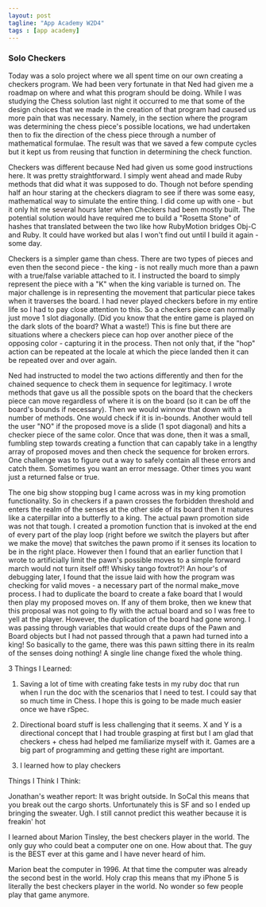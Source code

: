 ```yaml
---
layout: post
tagline: "App Academy W2D4"
tags : [app academy]
---
```



### Solo Checkers

Today was a solo project where we all spent time on our own creating a checkers program. We had been very fortunate in that Ned had given me a roadmap on where and what this program should be doing. While I was studying the Chess solution last night it occurred to me that some of the design choices that we made in the creation of that program had caused us more pain that was necessary. Namely, in the section where the program was determining the chess piece's possible locations, we had undertaken then to fix the direction of the chess piece through a number of mathematical formulae. The result was that we saved a few compute cycles but it kept us from reusing that function in determining the check function.

Checkers was different because Ned had given us some good instructions here. It was pretty straightforward. I simply went ahead and made Ruby methods that did what it was supposed to do. Though not before spending half an hour staring at the checkers diagram to see if there was some easy, mathematical way to simulate the entire thing. I did come up with one - but it only hit me several hours later when Checkers had been mostly built. The potential solution would have required me to build a "Rosetta Stone" of hashes that translated between the two like how RubyMotion bridges Obj-C and Ruby. It could have worked but alas I won't find out until I build it again - some day.

Checkers is a simpler game than chess. There are two types of pieces and even then the second piece - the king - is not really much more than a pawn with a true/false variable attached to it. I instructed the board to simply represent the piece with a "K" when the king variable is turned on. The major challenge is in representing the movement that particular piece takes when it traverses the board. I had never played checkers before in my entire life so I had to pay close attention to this. So a checkers piece can normally just move 1 slot diagonally. (Did you know that the entire game is played on the dark slots of the board? What a waste!) This is fine but there are situations where a checkers piece can hop over another piece of the opposing color - capturing it in the process. Then not only that, if the "hop" action can be repeated at the locale at which the piece landed then it can be repeated over and over again.

Ned had instructed to model the two actions differently and then for the chained sequence to check them in sequence for legitimacy. I wrote methods that gave us all the possible spots on the board that the checkers piece can move regardless of where it is on the board (so it can be off the board's bounds if necessary). Then we would winnow that down with a number of methods. One would check if it is in-bounds. Another would tell the user "NO" if the proposed move is a slide (1 spot diagonal) and hits a checker piece of the same color. Once that was done, then it was a small, fumbling step towards creating a function that can capably take in a lengthy array of proposed moves and then check the sequence for broken errors. One challenge was to figure out a way to safely contain all these errors and catch them. Sometimes you want an error message. Other times you want just a returned false or true.

The one big show stopping bug I came across was in my king promotion functionality. So in checkers if a pawn crosses the forbidden threshold and enters the realm of the senses at the other side of its board then it matures like a caterpillar into a butterfly to a king. The actual pawn promotion side was not that tough. I created a promotion function that is invoked at the end of every part of the play loop (right before we switch the players but after we make the move) that switches the pawn promo if it senses its location to be in the right place. However then I found that an earlier function that I wrote to artificially limit the pawn's possible moves to a simple forward march would not turn itself off! Whisky tango foxtrot?! An hour's of debugging later, I found that the issue laid with how the program was checking for valid moves - a necessary part of the normal make_move process. I had to duplicate the board to create a fake board that I would then play my proposed moves on. If any of them broke, then we knew that this proposal was not going to fly with the actual board and so I was free to yell at the player. However, the duplication of the board had gone wrong. I was passing through variables that would create dups of the Pawn and Board objects but I had not passed through that a pawn had turned into a king! So basically to the game, there was this pawn sitting there in its realm of the senses doing nothing! A single line change fixed the whole thing.

3 Things I Learned:

1) Saving a lot of time with creating fake tests in my ruby doc that run when I run the doc with the scenarios that I need to test. I could say that so much time in Chess. I hope this is going to be made much easier once we have rSpec.

2) Directional board stuff is less challenging that it seems. X and Y is a directional concept that I had trouble grasping at first but I am glad that checkers + chess had helped me familiarize myself with it. Games are a big part of programming and getting these right are important.

3) I learned how to play checkers

Things I Think I Think:

Jonathan's weather report: It was bright outside. In SoCal this means that you break out the cargo shorts. Unfortunately this is SF and so I ended up bringing the sweater. Ugh. I still cannot predict this weather because it is freakin' hot

I learned about Marion Tinsley, the best checkers player in the world. The only guy who could beat a computer one on one. How about that. The guy is the BEST ever at this game and I have never heard of him.

Marion beat the computer in 1996. At that time the computer was already the second best in the world. Holy crap this means that my iPhone 5 is literally the best checkers player in the world. No wonder so few people play that game anymore.